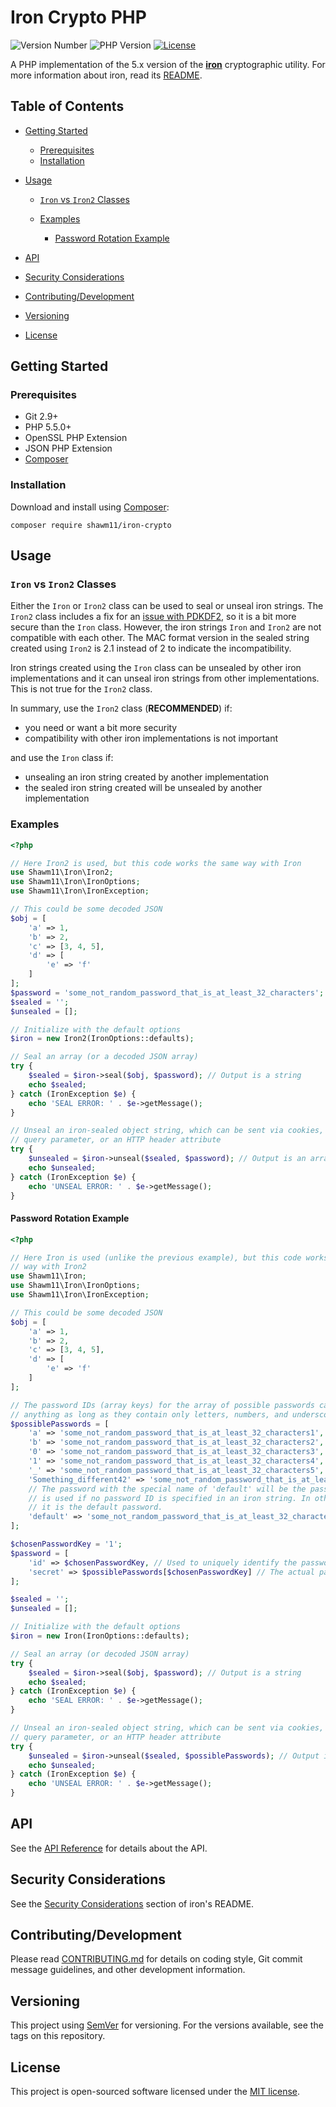 Iron Crypto PHP
===============

![Version Number](https://img.shields.io/packagist/v/shawm11/iron-crypto.svg)
![PHP Version](https://img.shields.io/packagist/php-v/shawm11/iron-crypto.svg)
[![License](https://img.shields.io/github/license/shawm11/iron-crypto-php.svg)](LICENSE.md)

A PHP implementation of the 5.x version of the [**iron**](https://github.com/hueniverse/iron)
cryptographic utility. For more information about iron, read its
[README](https://github.com/hueniverse/iron/blob/master/README.md).

Table of Contents
-----------------

-   [Getting Started](#getting-started)
    - [Prerequisites](#prerequisites)
    - [Installation](#installation)

-   [Usage](#usage)
    -   [`Iron` vs `Iron2` Classes](#iron-vs-iron2-classes)

    -   [Examples](#examples)
        - [Password Rotation Example](#password-rotation-example)

-   [API](#api)

-   [Security Considerations](#security-considerations)

-   [Contributing/Development](#contributingdevelopment)

-   [Versioning](#versioning)

-   [License](#license)

Getting Started
---------------

### Prerequisites

- Git 2.9+
- PHP 5.5.0+
- OpenSSL PHP Extension
- JSON PHP Extension
- [Composer](https://getcomposer.org/)

### Installation

Download and install using [Composer](https://getcomposer.org/):

```shell
composer require shawm11/iron-crypto
```

Usage
-----

### `Iron` vs `Iron2` Classes

Either the `Iron` or `Iron2` class can be used to seal or unseal iron strings.
The `Iron2` class includes a fix for an [issue with PDKDF2](https://github.com/hueniverse/iron/issues/55),
so it is a bit more secure than the `Iron` class. However, the iron strings
`Iron` and `Iron2` are not compatible with each other. The MAC format version in
the sealed string created using `Iron2` is 2.1 instead of 2 to indicate the
incompatibility.

Iron strings created using the `Iron` class can be unsealed by other iron
implementations and it can unseal iron strings from other implementations. This
is not true for the `Iron2` class.

In summary, use the `Iron2` class (**RECOMMENDED**) if:

- you need or want a bit more security
- compatibility with other iron implementations is not important

and use the `Iron` class if:

- unsealing an iron string created by another implementation
- the sealed iron string created will be unsealed by another implementation

### Examples

```php
<?php

// Here Iron2 is used, but this code works the same way with Iron
use Shawm11\Iron\Iron2;
use Shawm11\Iron\IronOptions;
use Shawm11\Iron\IronException;

// This could be some decoded JSON
$obj = [
    'a' => 1,
    'b' => 2,
    'c' => [3, 4, 5],
    'd' => [
        'e' => 'f'
    ]
];
$password = 'some_not_random_password_that_is_at_least_32_characters';
$sealed = '';
$unsealed = [];

// Initialize with the default options
$iron = new Iron2(IronOptions::defaults);

// Seal an array (or a decoded JSON array)
try {
    $sealed = $iron->seal($obj, $password); // Output is a string
    echo $sealed;
} catch (IronException $e) {
    echo 'SEAL ERROR: ' . $e->getMessage();
}

// Unseal an iron-sealed object string, which can be sent via cookies, a URI
// query parameter, or an HTTP header attribute
try {
    $unsealed = $iron->unseal($sealed, $password); // Output is an array
    echo $unsealed;
} catch (IronException $e) {
    echo 'UNSEAL ERROR: ' . $e->getMessage();
}
```

#### Password Rotation Example

```php
<?php

// Here Iron is used (unlike the previous example), but this code works the same
// way with Iron2
use Shawm11\Iron;
use Shawm11\Iron\IronOptions;
use Shawm11\Iron\IronException;

// This could be some decoded JSON
$obj = [
    'a' => 1,
    'b' => 2,
    'c' => [3, 4, 5],
    'd' => [
        'e' => 'f'
    ]
];

// The password IDs (array keys) for the array of possible passwords can be
// anything as long as they contain only letters, numbers, and underscores.
$possiblePasswords = [
    'a' => 'some_not_random_password_that_is_at_least_32_characters1',
    'b' => 'some_not_random_password_that_is_at_least_32_characters2',
    '0' => 'some_not_random_password_that_is_at_least_32_characters3',
    '1' => 'some_not_random_password_that_is_at_least_32_characters4',
    '_' => 'some_not_random_password_that_is_at_least_32_characters5',
    'Something_different42' => 'some_not_random_password_that_is_at_least_32_characters6',
    // The password with the special name of 'default' will be the password that
    // is used if no password ID is specified in an iron string. In other words,
	// it is the default password.
    'default' => 'some_not_random_password_that_is_at_least_32_characters'
];

$chosenPasswordKey = '1';
$password = [
    'id' => $chosenPasswordKey, // Used to uniquely identify the password
    'secret' => $possiblePasswords[$chosenPasswordKey] // The actual password
];

$sealed = '';
$unsealed = [];

// Initialize with the default options
$iron = new Iron(IronOptions::defaults);

// Seal an array (or decoded JSON array)
try {
    $sealed = $iron->seal($obj, $password); // Output is a string
    echo $sealed;
} catch (IronException $e) {
    echo 'SEAL ERROR: ' . $e->getMessage();
}

// Unseal an iron-sealed object string, which can be sent via cookies, a URI
// query parameter, or an HTTP header attribute
try {
    $unsealed = $iron->unseal($sealed, $possiblePasswords); // Output is an array
    echo $unsealed;
} catch (IronException $e) {
    echo 'UNSEAL ERROR: ' . $e->getMessage();
}
```

API
---

See the [API Reference](docs/api-reference.md) for details about the API.

Security Considerations
-----------------------

See the [Security Considerations](https://github.com/hueniverse/iron#security-considerations)
section of iron's README.

Contributing/Development
------------------------

Please read [CONTRIBUTING.md](CONTRIBUTING.md) for details on coding style, Git
commit message guidelines, and other development information.

Versioning
----------

This project using [SemVer](http://semver.org/) for versioning. For the versions
available, see the tags on this repository.

License
-------

This project is open-sourced software licensed under the
[MIT license](https://opensource.org/licenses/MIT).
